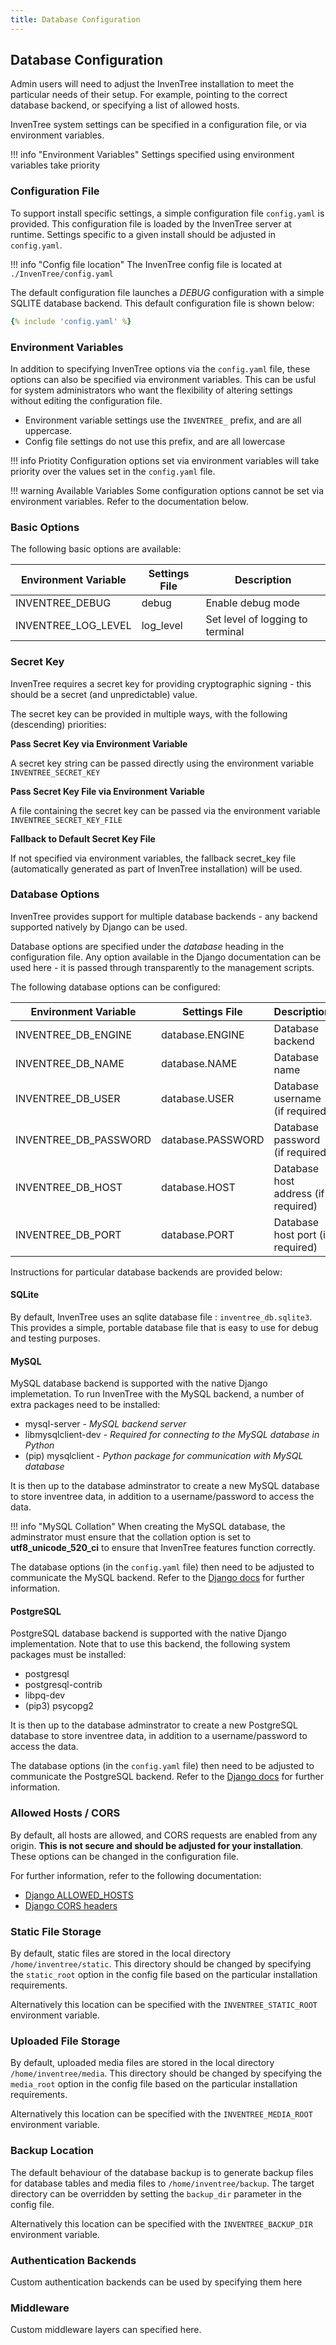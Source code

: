 ```yaml
---
title: Database Configuration
---
```


## Database Configuration

Admin users will need to adjust the InvenTree installation to meet the particular needs of their setup. For example, pointing to the correct database backend, or specifying a list of allowed hosts.

InvenTree system settings can be specified in a configuration file, or via environment variables.

!!! info "Environment Variables"
    Settings specified using environment variables take priority

### Configuration File

To support install specific settings, a simple configuration file ``config.yaml`` is provided. This configuration file is loaded by the InvenTree server at runtime. Settings specific to a given install should be adjusted in ``config.yaml``.

!!! info "Config file location"
    The InvenTree config file is located at `./InvenTree/config.yaml`

The default configuration file launches a *DEBUG* configuration with a simple SQLITE database backend. This default configuration file is shown below:

``` yaml
{% include 'config.yaml' %}
```

### Environment Variables

In addition to specifying InvenTree options via the `config.yaml` file, these options can also be specified via environment variables. This can be usful for system administrators who want the flexibility of altering settings without editing the configuration file.

- Environment variable settings use the `INVENTREE_` prefix, and are all uppercase.
- Config file settings do not use this prefix, and are all lowercase

!!! info Priotity
    Configuration options set via environment variables will take priority over the values set in the `config.yaml` file.

!!! warning Available Variables
    Some configuration options cannot be set via environment variables. Refer to the documentation below.

### Basic Options

The following basic options are available:

| Environment Variable | Settings File | Description |
| --- | --- | --- |
| INVENTREE_DEBUG | debug | Enable debug mode |
| INVENTREE_LOG_LEVEL | log_level | Set level of logging to terminal |

### Secret Key

InvenTree requires a secret key for providing cryptographic signing - this should be a secret (and unpredictable) value.

The secret key can be provided in multiple ways, with the following (descending) priorities:

**Pass Secret Key via Environment Variable**

A secret key string can be passed directly using the environment variable `INVENTREE_SECRET_KEY`

**Pass Secret Key File via Environment Variable**

A file containing the secret key can be passed via the environment variable `INVENTREE_SECRET_KEY_FILE`

**Fallback to Default Secret Key File**

If not specified via environment variables, the fallback secret_key file (automatically generated as part of InvenTree installation) will be used.

### Database Options

InvenTree provides support for multiple database backends - any backend supported natively by Django can be used. 

Database options are specified under the *database* heading in the configuration file. Any option available in the Django documentation can be used here - it is passed through transparently to the management scripts.

The following database options can be configured:

| Environment Variable | Settings File | Description |
| --- | --- | --- |
| INVENTREE_DB_ENGINE | database.ENGINE | Database backend |
| INVENTREE_DB_NAME | database.NAME | Database name |
| INVENTREE_DB_USER | database.USER | Database username (if required) |
| INVENTREE_DB_PASSWORD | database.PASSWORD | Database password (if required) |
| INVENTREE_DB_HOST | database.HOST | Database host address (if required) |
| INVENTREE_DB_PORT | database.PORT | Database host port (if required) |

Instructions for particular database backends are provided below:

#### SQLite
By default, InvenTree uses an sqlite database file : `inventree_db.sqlite3`. This provides a simple, portable database file that is easy to use for debug and testing purposes. 

#### MySQL
MySQL database backend is supported with the native Django implemetation. To run InvenTree with the MySQL backend, a number of extra packages need to be installed:

* mysql-server - *MySQL backend server*
* libmysqlclient-dev - *Required for connecting to the MySQL database in Python*
* (pip) mysqlclient - *Python package for communication with MySQL database*

It is then up to the database adminstrator to create a new MySQL database to store inventree data, in addition to a username/password to access the data.

!!! info "MySQL Collation"
    When creating the MySQL database, the adminstrator must ensure that the collation option is set to **utf8_unicode_520_ci** to ensure that InvenTree features function correctly.

The database options (in the `config.yaml` file) then need to be adjusted to communicate the MySQL backend. Refer to the [Django docs](https://docs.djangoproject.com/en/dev/ref/databases/) for further information.

#### PostgreSQL
PostgreSQL database backend is supported with the native Django implementation. Note that to use this backend, the following system packages must be installed:

* postgresql
* postgresql-contrib
* libpq-dev
* (pip3) psycopg2

It is then up to the database adminstrator to create a new PostgreSQL database to store inventree data, in addition to a username/password to access the data.

The database options (in the `config.yaml` file) then need to be adjusted to communicate the PostgreSQL backend. Refer to the [Django docs](https://docs.djangoproject.com/en/dev/ref/databases/) for further information.

### Allowed Hosts / CORS

By default, all hosts are allowed, and CORS requests are enabled from any origin. **This is not secure and should be adjusted for your installation**. These options can be changed in the configuration file.

For further information, refer to the following documentation:

* [Django ALLOWED_HOSTS](https://docs.djangoproject.com/en/2.2/ref/settings/#allowed-hosts)
* [Django CORS headers](https://github.com/OttoYiu/django-cors-headers)

### Static File Storage

By default, static files are stored in the local directory `/home/inventree/static`. This directory should be changed by specifying the `static_root` option in the config file based on the particular installation requirements.

Alternatively this location can be specified with the `INVENTREE_STATIC_ROOT` environment variable.

### Uploaded File Storage

By default, uploaded media files are stored in the local directory `/home/inventree/media`. This directory should be changed by specifying the `media_root` option in the config file based on the particular installation requirements.

Alternatively this location can be specified with the `INVENTREE_MEDIA_ROOT` environment variable.

### Backup Location

The default behaviour of the database backup is to generate backup files for database tables and media files to `/home/inventree/backup`. The target directory can be overridden by setting the `backup_dir` parameter in the config file.

Alternatively this location can be specified with the `INVENTREE_BACKUP_DIR` environment variable.

### Authentication Backends

Custom authentication backends can be used by specifying them here

### Middleware

Custom middleware layers can specified here.